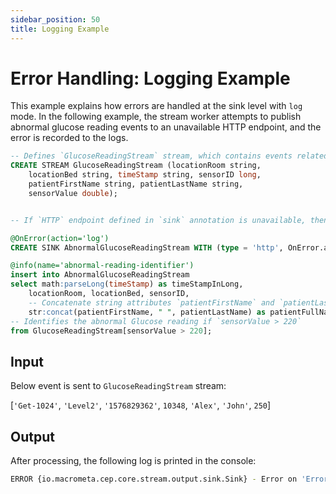 ```yaml
---
sidebar_position: 50
title: Logging Example
---
```


# Error Handling: Logging Example

This example explains how errors are handled at the sink level with `log` mode. In the following example, the stream worker attempts to publish abnormal glucose reading events to an unavailable HTTP endpoint, and the error is recorded to the logs.

```sql
-- Defines `GlucoseReadingStream` stream, which contains events related to glucose readings.
CREATE STREAM GlucoseReadingStream (locationRoom string,
    locationBed string, timeStamp string, sensorID long,
    patientFirstName string, patientLastName string,
    sensorValue double);


-- If `HTTP` endpoint defined in `sink` annotation is unavailable, then it logs the event with the error and drops the event.

@OnError(action='log')
CREATE SINK AbnormalGlucoseReadingStream WITH (type = 'http', OnError.action="log", publisher.url = "http://xyz:8080/logger", method = "POST", map.type = 'json') (timeStampInLong long, locationRoom string, locationBed string, sensorID long, patientFullName string, sensorReadingValue double);

@info(name='abnormal-reading-identifier')
insert into AbnormalGlucoseReadingStream
select math:parseLong(timeStamp) as timeStampInLong,
    locationRoom, locationBed, sensorID,
    -- Concatenate string attributes `patientFirstName` and `patientLastName`
    str:concat(patientFirstName, " ", patientLastName) as patientFullName, sensorValue as sensorReadingValue
-- Identifies the abnormal Glucose reading if `sensorValue > 220`
from GlucoseReadingStream[sensorValue > 220];
```

## Input

Below event is sent to `GlucoseReadingStream` stream:

[`'Get-1024'`, `'Level2'`, `'1576829362'`, `10348`, `'Alex'`, `'John'`, `250`]

## Output

After processing, the following log is printed in the console:

```bash
ERROR {io.macrometa.cep.core.stream.output.sink.Sink} - Error on 'ErrorHandling'. Dropping event at Sink 'http' at 'AbnormalGlucoseReadingStream' as its still trying to reconnect!, events dropped '{"event":{"timeStampInLong":1576829362,"locationRoom":"1024","locationBed":"Level2","sensorID":10348,"patientFullName":"Alex John","sensorReadingValue":250.0}}'`
```
